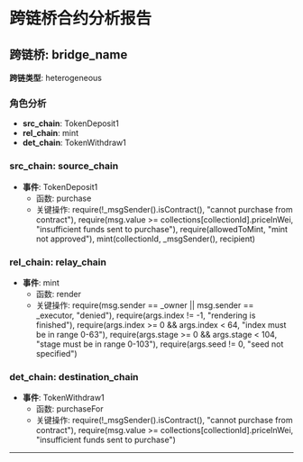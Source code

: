 # 跨链桥合约分析报告
## 跨链桥: bridge_name
**跨链类型**: heterogeneous
### 角色分析
- **src_chain**: TokenDeposit1
- **rel_chain**: mint
- **det_chain**: TokenWithdraw1
### src_chain: source_chain
- **事件**: TokenDeposit1
  - 函数: purchase
  - 关键操作: require(!_msgSender().isContract(), "cannot purchase from contract"), require(msg.value >= collections[collectionId].priceInWei, "insufficient funds sent to purchase"), require(allowedToMint, "mint not approved"), mint(collectionId, _msgSender(), recipient)
### rel_chain: relay_chain
- **事件**: mint
  - 函数: render
  - 关键操作: require(msg.sender == _owner || msg.sender == _executor, "denied"), require(args.index != -1, "rendering is finished"), require(args.index >= 0 && args.index < 64, "index must be in range 0-63"), require(args.stage >= 0 && args.stage < 104, "stage must be in range 0-103"), require(args.seed != 0, "seed not specified")
### det_chain: destination_chain
- **事件**: TokenWithdraw1
  - 函数: purchaseFor
  - 关键操作: require(!_msgSender().isContract(), "cannot purchase from contract"), require(msg.value >= collections[collectionId].priceInWei, "insufficient funds sent to purchase")
---
